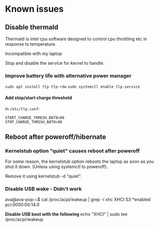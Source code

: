 # Known issues

## Disable thermald

Thermald is intel cpu software designed to control cpu throttling etc in response to temperature.

Incompatible with my laptop 

Stop and disable the service for kernel to handle.

### Improve battery life with alternative power manager

```sudo apt install tlp tlp-rdw```
```sudo systemctl enable tlp.service```

#### Add stop/start charge threshold

in ```/etc/tlp.conf```:

```
START_CHARGE_THRESH_BAT0=80
STOP_CHARGE_THRESH_BAT0=90
```

## Reboot after poweroff/hibernate

### Kernelstub option "quiet" causes reboot after poweroff

For some reason, the kernelstub option reboots the laptop as soon as you shut it down. (Unless using systemctl to poweroff).

Remove it using kernelstub -d "quiet".

### Disable USB wake - Didn't work

ava@ava-pop:~$ cat /proc/acpi/wakeup | grep -i xhc
XHCI	  S3	*enabled  pci:0000:00:14.0

**Disable USB boot with the following**
echo "XHCI" | sudo tee /proc/acpi/wakeup

### 
